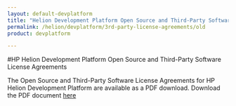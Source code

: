 ```yaml
---
layout: default-devplatform
title: "Helion Development Platform Open Source and Third-Party Software License Agreements"
permalink: /helion/devplatform/3rd-party-license-agreements/old
product: devplatform

---
```

<!--PUBLISHED-->


#HP Helion Development Platform Open Source and Third-Party Software License Agreements


The Open Source and Third-Party Software License Agreements for HP Helion Development Platform are available as a PDF download. Download the PDF document [here](http://g867c39a921f179b9eb3ba7424144b70a.cdn.hpcloudsvc.com/source/DP_Thirdparty%20v2.pdf)

